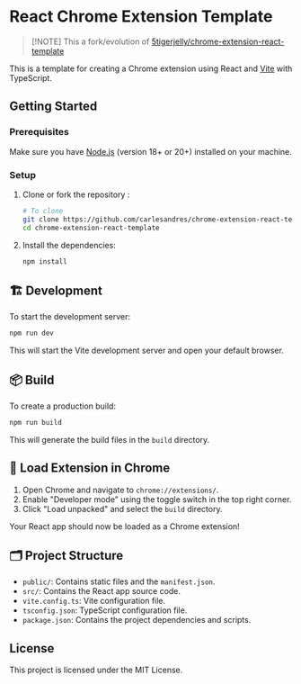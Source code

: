 # React Chrome Extension Template

> [!NOTE] This a fork/evolution of
> [5tigerjelly/chrome-extension-react-template](https://github.com/5tigerjelly/chrome-extension-react-template)

This is a template for creating a Chrome extension using React and [Vite](https://vitejs.dev/) with TypeScript.


## Getting Started

### Prerequisites

Make sure you have [Node.js](https://nodejs.org/) (version 18+ or 20+) installed on your machine.

### Setup

1. Clone or fork the repository :

    ```sh
    # To clone
    git clone https://github.com/carlesandres/chrome-extension-react-template
    cd chrome-extension-react-template
    ```

2. Install the dependencies:

    ```sh
    npm install
    ```

## 🏗️ Development

To start the development server:

```sh
npm run dev
```

This will start the Vite development server and open your default browser.

## 📦 Build 

To create a production build:

```sh
npm run build
```

This will generate the build files in the `build` directory.

## 📂 Load Extension in Chrome

1. Open Chrome and navigate to `chrome://extensions/`.
2. Enable "Developer mode" using the toggle switch in the top right corner.
3. Click "Load unpacked" and select the `build` directory.

Your React app should now be loaded as a Chrome extension!

## 🗂️ Project Structure

- `public/`: Contains static files and the `manifest.json`.
- `src/`: Contains the React app source code.
- `vite.config.ts`: Vite configuration file.
- `tsconfig.json`: TypeScript configuration file.
- `package.json`: Contains the project dependencies and scripts.

## License

This project is licensed under the MIT License.
